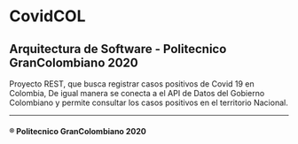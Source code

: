 # CovidCOL

## Arquitectura de Software - Politecnico GranColombiano 2020


<p> Proyecto REST, que busca registrar casos positivos de Covid 19 en Colombia,
  De igual manera se conecta a el API de Datos del Gobierno Colombiano y permite consultar
  los casos positivos en el territorio Nacional.
</p>


* * * * 

#### ® Politecnico GranColombiano 2020
